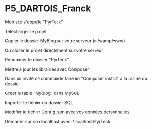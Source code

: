 # P5_DARTOIS_Franck
Mon site s'appelle "PyrTeck"

Télécharger le projet

Copier le dossier MyBlog sur votre serveur (c:/wamp/www)

Ou cloner le projet directement sur votre serveur

Renommer le dossier "PyrTeck"

Mettre à jour les librairies avec Composer

Dans un invité de commande faire un "Composer install" à la racine du dossier

Créer la table "MyBlog" dans MySQL

Importer le fichier du dossier SQL

Modifier le fichier Config.json avec vos données personnelles

Démarrer sur son localhost avec: \localhost\PyrTeck
